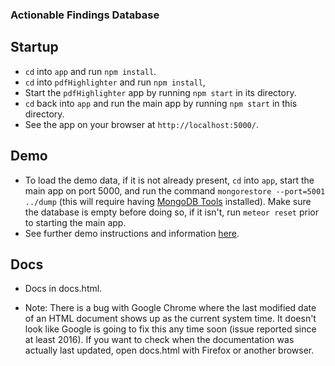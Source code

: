 ### Actionable Findings Database

## Startup

- `cd` into `app` and run `npm install`.
- `cd` into `pdfHighlighter` and run `npm install`,
- Start the `pdfHighlighter` app by running `npm start` in its directory.
- `cd` back into `app` and run the main app by running `npm start` in this directory.
- See the app on your browser at `http://localhost:5000/`.

## Demo

- To load the demo data, if it is not already present, `cd` into `app`, start the main app on port 5000, and run the command `mongorestore --port=5001 ../dump` (this will require having [MongoDB Tools](https://docs.mongodb.com/database-tools/installation/installation/) installed). Make sure the database is empty before doing so, if it isn't, run `meteor reset` prior to starting the main app.
- See further demo instructions and information [here](https://docs.google.com/document/d/1pqE449NwNWg5oA_8GNJ-JSQDwG07-Y30_8bfahTOUZI/edit?usp=sharing).

## Docs

- Docs in docs.html.

- Note: There is a bug with Google Chrome where the last modified date of an HTML document shows up as the current system time. It doesn't look like Google is going to fix this any time soon (issue reported since at least 2016). If you want to check when the documentation was actually last updated, open docs.html with Firefox or another browser.
